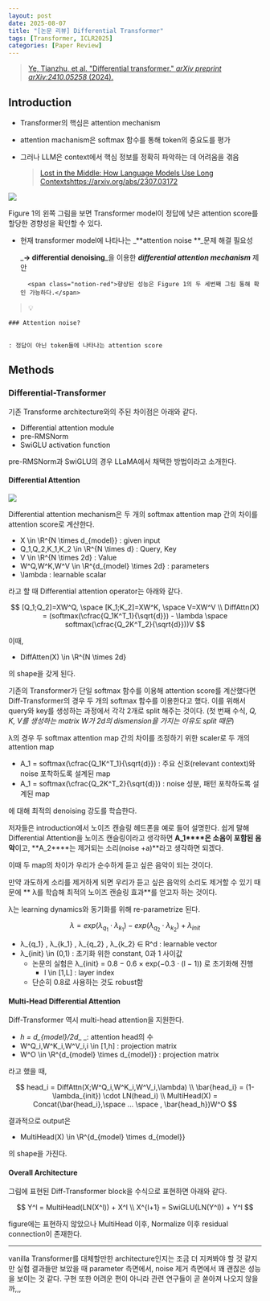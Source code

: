 ```yaml
---
layout: post
date: 2025-08-07
title: "[논문 리뷰] Differential Transformer"
tags: [Transformer, ICLR2025]
categories: [Paper Review]
---
```


> [Ye, Tianzhu, et al. "Differential transformer." ](https://arxiv.org/abs/2410.05258)[_arXiv preprint arXiv:2410.05258_](https://arxiv.org/abs/2410.05258)[ (2024).](https://arxiv.org/abs/2410.05258)



## Introduction

- Transformer의 핵심은 attention mechanism
- attention machanism은 softmax 함수를 통해 token의 중요도를 평가
- 그러나 LLM은 context에서 핵심 정보를 정확히 파악하는 데 어려움을 겪음

	> [Lost in the Middle: How Language Models Use Long Contextshttps://arxiv.org/abs/2307.03172](https://arxiv.org/abs/2307.03172)


![](https://prod-files-secure.s3.us-west-2.amazonaws.com/542b861c-36a8-4051-84e5-8804b6728dba/9083ea56-691a-4752-ae26-47f403431ac8/image.png?X-Amz-Algorithm=AWS4-HMAC-SHA256&X-Amz-Content-Sha256=UNSIGNED-PAYLOAD&X-Amz-Credential=ASIAZI2LB46662IX2NRK%2F20250829%2Fus-west-2%2Fs3%2Faws4_request&X-Amz-Date=20250829T131833Z&X-Amz-Expires=3600&X-Amz-Security-Token=IQoJb3JpZ2luX2VjEGUaCXVzLXdlc3QtMiJHMEUCIQCGdiTTzC232aYXqMhLpkI0Kw4MnZVZc6QomanNLOv1iwIgeRWXM4ZxBy6%2B3Z6ifM%2BFLJsvkenpMHgDhEeR8TkRbXgqiAQIvv%2F%2F%2F%2F%2F%2F%2F%2F%2F%2FARAAGgw2Mzc0MjMxODM4MDUiDMItVKanamaQ9ndvgCrcAyMaZKHpR%2F0tADQpZn3zjkLYCLtWEIFfSFW5h6h%2Be3axigyatZH918LOV2UCzh8JBGRR7qaZ4bQA7tl5Xx3R6W2tIJk1rPWalFqFeOQWAdz7ooT%2FMCdm1Ytjj6GCPIQvlR1Yep1yhbTzU7phwp4uQaNQ7fEfZrm3PfX5Tf0cXP5QSL%2B5fG4Q8qH0NVnEKzrgBilR0qVR2qxiClG60TuHqt5Z3ImmGNOHeOVA2%2BYQpLqvFib%2Fr%2FCRlllC0H4zb%2FBMC9pzc%2BaEJLSbsP9orHfIm42DYEvz%2F7vx%2BbuMS9uV9j2whZ863fBcKHGWzPAooYAOEG8rP3ECOdlqBK0Khaf%2FaH08QaopUoGj5OJ6tovb3jIfISQu0cajHlXQ4GzYB4Xe2K4BlUl8eoJ8cAykmWPZd6QSGQ%2FoNXB7hngUuESaB8Fx4EXR25iwT57hBI5Wbq34U7gSmwX%2BIF8ZBgaDC8oWWGYt3srbIBT4gSRFNNpyWW3dGlCjcDYtPO4rgAkBErnaKfkVPxxwB5KTYeBWTPO9%2B18S0fzeYrVffQCeQk78l9TFRqyrbmipquovc7jY0rHSS55QDso9wWULt3J93F3Zep0UnnArxbJdcdxVC91wccTnaK%2B1q5qxTazOo3pMMPbQxsUGOqUBWv3khAENYq1%2Ba9lWgo2x9PtLBDBUu6S576vIttMLzgm8wbfW24L3wIPyRCx0DZ0tK%2FURavit%2B5yxjyG9a%2B7BKOXiLZ3wjLR7LCoj4y2ESYhMBsA%2F%2FJ9IIf3WFowskpJQMTrVV7MzgbXyLNc1MDfqMm%2FovCPC2j3nTlqqgk96ssB99MgBIlrirLalJZV1ZpBKqsyTcfPvEho6gNueVKf5%2BYMG6DqN&X-Amz-Signature=20ef2679b0c0efb3536ba5f7250fdd6cd5d8bf7c42d67f8be27d89f4ad98bf62&X-Amz-SignedHeaders=host&x-amz-checksum-mode=ENABLED&x-id=GetObject)


Figure 1의 왼쪽 그림을 보면 Transformer model이 정답에 낮은 attention score를 할당한 경향성을 확인할 수 있다.

- 현재 transformer model에 나타나는 _**attention noise **_문제 해결 필요성

	_**→ differential denoising**_을 이용한 _**differential attention mechanism**_ 제안


		<span class="notion-red">향상된 성능은 Figure 1의 두 세번째 그림 통해 확인 가능하다.</span>


> 💡 


	### Attention noise?


	: 정답이 아닌 token들에 나타나는 attention score



## Methods



### Differential-Transformer


기존 Transforme architecture와의 주된 차이점은 아래와 같다.

- Differential attention module
- pre-RMSNorm
- SwiGLU activation function

pre-RMSNorm과 SwiGLU의 경우 LLaMA에서 채택한 방법이라고 소개한다.



#### Differential Attention


![](https://prod-files-secure.s3.us-west-2.amazonaws.com/542b861c-36a8-4051-84e5-8804b6728dba/116d70b2-1963-4810-9167-f4c7d8a06e8f/image.png?X-Amz-Algorithm=AWS4-HMAC-SHA256&X-Amz-Content-Sha256=UNSIGNED-PAYLOAD&X-Amz-Credential=ASIAZI2LB46662IX2NRK%2F20250829%2Fus-west-2%2Fs3%2Faws4_request&X-Amz-Date=20250829T131833Z&X-Amz-Expires=3600&X-Amz-Security-Token=IQoJb3JpZ2luX2VjEGUaCXVzLXdlc3QtMiJHMEUCIQCGdiTTzC232aYXqMhLpkI0Kw4MnZVZc6QomanNLOv1iwIgeRWXM4ZxBy6%2B3Z6ifM%2BFLJsvkenpMHgDhEeR8TkRbXgqiAQIvv%2F%2F%2F%2F%2F%2F%2F%2F%2F%2FARAAGgw2Mzc0MjMxODM4MDUiDMItVKanamaQ9ndvgCrcAyMaZKHpR%2F0tADQpZn3zjkLYCLtWEIFfSFW5h6h%2Be3axigyatZH918LOV2UCzh8JBGRR7qaZ4bQA7tl5Xx3R6W2tIJk1rPWalFqFeOQWAdz7ooT%2FMCdm1Ytjj6GCPIQvlR1Yep1yhbTzU7phwp4uQaNQ7fEfZrm3PfX5Tf0cXP5QSL%2B5fG4Q8qH0NVnEKzrgBilR0qVR2qxiClG60TuHqt5Z3ImmGNOHeOVA2%2BYQpLqvFib%2Fr%2FCRlllC0H4zb%2FBMC9pzc%2BaEJLSbsP9orHfIm42DYEvz%2F7vx%2BbuMS9uV9j2whZ863fBcKHGWzPAooYAOEG8rP3ECOdlqBK0Khaf%2FaH08QaopUoGj5OJ6tovb3jIfISQu0cajHlXQ4GzYB4Xe2K4BlUl8eoJ8cAykmWPZd6QSGQ%2FoNXB7hngUuESaB8Fx4EXR25iwT57hBI5Wbq34U7gSmwX%2BIF8ZBgaDC8oWWGYt3srbIBT4gSRFNNpyWW3dGlCjcDYtPO4rgAkBErnaKfkVPxxwB5KTYeBWTPO9%2B18S0fzeYrVffQCeQk78l9TFRqyrbmipquovc7jY0rHSS55QDso9wWULt3J93F3Zep0UnnArxbJdcdxVC91wccTnaK%2B1q5qxTazOo3pMMPbQxsUGOqUBWv3khAENYq1%2Ba9lWgo2x9PtLBDBUu6S576vIttMLzgm8wbfW24L3wIPyRCx0DZ0tK%2FURavit%2B5yxjyG9a%2B7BKOXiLZ3wjLR7LCoj4y2ESYhMBsA%2F%2FJ9IIf3WFowskpJQMTrVV7MzgbXyLNc1MDfqMm%2FovCPC2j3nTlqqgk96ssB99MgBIlrirLalJZV1ZpBKqsyTcfPvEho6gNueVKf5%2BYMG6DqN&X-Amz-Signature=d6c1e68c487903a77e581e497d189ff4e5ebd0d5e2cc2f379626d54153e56d25&X-Amz-SignedHeaders=host&x-amz-checksum-mode=ENABLED&x-id=GetObject)


Differential attention mechanism은 두 개의 softmax attention map 간의 차이를 attention score로 계산한다.

- X \in \R^{N \times d\_{model}} : given input
- Q\_1,Q\_2,K\_1,K\_2 \in \R^{N \times d} : Query, Key
- V \in \R^{N \times 2d} : Value
- W^Q,W^K,W^V \in \R^{d\_{model} \times 2d} : parameters
- \lambda : learnable scalar

라고 할 때 Differential attention operator는 아래와 같다.


$$
[Q_1;Q_2]=XW^Q, \space [K_1;K_2]=XW^K, \space V=XW^V \\
DiffAttn(X) = (softmax(\cfrac{Q_1K^T_1}{\sqrt{d}}) - \lambda \space softmax(\cfrac{Q_2K^T_2}{\sqrt{d}}))V
$$


이때,

- DiffAtten(X) \in \R^{N \times 2d}

의 shape을 갖게 된다.


기존의 Transformer가 단일 softmax 함수를 이용해 attention score를 계산했다면 Diff-Transformer의 경우 두 개의 softmax 함수를 이용한다고 했다. 이를 위해서 query와 key를 생성하는 과정에서 각각 2개로 split 해주는 것이다. <span class="notion-red">(첫 번째 수식, </span><span class="notion-red">_Q, K, V를 생성하는 matrix W가 2d의 dismension을 가지는 이유도 split 때문_</span><span class="notion-red">)</span>


 λ의 경우 두 softmax attention map 간의 차이를 조정하기 위한 scaler로 두 개의 attention map

- A\_1 = softmax(\cfrac{Q\_1K^T\_1}{\sqrt{d}}) : 주요 신호(relevant context)와 noise 포착하도록 설계된 map
- A\_1 = softmax(\cfrac{Q\_2K^T\_2}{\sqrt{d}}) : noise 성분, 패턴 포착하도록 설계된 map 

에 대해 최적의 denoising 강도를 학습한다.


저자들은 introduction에서 노이즈 캔슬링 헤드폰을 예로 들어 설명한다. 쉽게 말해 Differential Attention을 노이즈 캔슬링이라고 생각하면 **A\_1****은 소음이 포함된 음악**이고, **A\_2****는 제거되는 소리(noise +a)**라고 생각하면 되겠다. 


이때 두 map의 차이가 우리가 순수하게 듣고 싶은 음악이 되는 것이다. 


만약 과도하게 소리를 제거하게 되면 우리가 듣고 싶은 음악의 소리도 제거할 수 있기 때문에 ** λ를 학습해 최적의 노이즈 캔슬링 효과**를 얻고자 하는 것이다.


λ는 learning dynamics와 동기화를 위해 re-parametrize 된다.


$$
\lambda = exp(\lambda_{q_1} \cdot \lambda_{k_1}) - exp(\lambda_{q_2} \cdot \lambda_{k_2}) + \lambda_{init}
$$

- λ\_{q\_1} , λ\_{k\_1} , λ\_{q\_2} , λ\_{k\_2} ∈ R^d : learnable vector
- λ\_{init} \in (0,1) : 초기화 위한 constant, 0과 1 사이값
	- 논문의 실험은 λ\_{init} = 0.8 − 0.6 × exp(−0.3 · (l − 1)) 로 초기화해 진행
		- l \in [1,L] : layer index
	- 단순히 0.8로 사용하는 것도 robust함


#### **Multi-Head Differential Attention**


Diff-Transformer 역시 multi-head attention을 지원한다.

- _h = d\_{model}/2d__ _: attention head의 수
- W^Q\_i,W^K\_i,W^V\_i,i \in [1,h] : projection matrix
- W^O \in \R^{d\_{model} \times d\_{model}} : projection matrix

라고 했을 때,


$$
head_i = DiffAttn(X;W^Q_i,W^K_i,W^V_i,\lambda) \\
\bar{head_i} = (1-\lambda_{init}) \cdot LN(head_i) \\
MultiHead(X) = Concat(\bar{head_i},\space ... \space , \bar{head_h})W^O
$$


결과적으로 output은

- MultiHead(X) \in \R^{d\_{model} \times d\_{model}}

의 shape을 가진다.



#### Overall Architecture


그림에 표현된 Diff-Transformer block을 수식으로 표현하면 아래와 같다.


$$
Y^l = MultiHead(LN(X^l)) + X^l \\
X^{l+1} = SwiGLU(LN(Y^l)) + Y^l
$$


figure에는 표현하지 않았으나 MultiHead 이후, Normalize 이후 residual connection이 존재한다.


---


vanilla Transformer를 대체할만한 architecture인지는 조금 더 지켜봐야 할 것 같지만 실험 결과들만 보았을 때 parameter 측면에서, noise 제거 측면에서 꽤 괜찮은 성능을 보이는 것 같다. 구현 또한 어려운 편이 아니라 관련 연구들이 곧 쏟아져 나오지 않을까,,,

